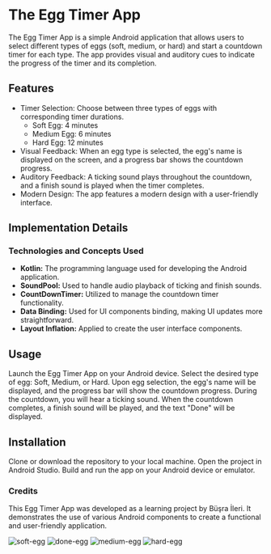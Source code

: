 

# The Egg Timer App

The Egg Timer App is a simple Android application that allows users to select different types of eggs (soft, medium, or hard) and start a countdown timer for each type. The app provides visual and auditory cues to indicate the progress of the timer and its completion. 

## Features

- Timer Selection: Choose between three types of eggs with corresponding timer durations.
  - Soft Egg: 4 minutes
  - Medium Egg: 6 minutes
  - Hard Egg: 12 minutes
- Visual Feedback: When an egg type is selected, the egg's name is displayed on the screen, and a progress bar shows the countdown progress.
- Auditory Feedback: A ticking sound plays throughout the countdown, and a finish sound is played when the timer completes.
- Modern Design: The app features a modern design with a user-friendly interface.

## Implementation Details

### Technologies and Concepts Used

- **Kotlin:** The programming language used for developing the Android application.
- **SoundPool:** Used to handle audio playback of ticking and finish sounds.
- **CountDownTimer:** Utilized to manage the countdown timer functionality.
- **Data Binding:** Used for UI components binding, making UI updates more straightforward.
- **Layout Inflation:** Applied to create the user interface components.

## Usage
Launch the Egg Timer App on your Android device.
Select the desired type of egg: Soft, Medium, or Hard.
Upon egg selection, the egg's name will be displayed, and the progress bar will show the countdown progress.
During the countdown, you will hear a ticking sound.
When the countdown completes, a finish sound will be played, and the text "Done" will be displayed.
## Installation
Clone or download the repository to your local machine.
Open the project in Android Studio.
Build and run the app on your Android device or emulator.


### Credits
This Egg Timer App was developed as a learning project by Büşra İleri. It demonstrates the use of various Android components to create a functional and user-friendly application.

![soft-egg](https://github.com/busraileri/EggTimerApp/assets/56171720/27452285-9c90-4dfb-a813-9f300c329d3f)
![done-egg](https://github.com/busraileri/EggTimerApp/assets/56171720/144c15c8-a23a-4467-89ab-d5e5224f75f7)
![medium-egg](https://github.com/busraileri/EggTimerApp/assets/56171720/ce5caf2f-7ce4-47fe-b95d-1e5d0d5e543d)
![hard-egg](https://github.com/busraileri/EggTimerApp/assets/56171720/5861cd2a-ebd1-4896-8cdb-d8d516be8653)






